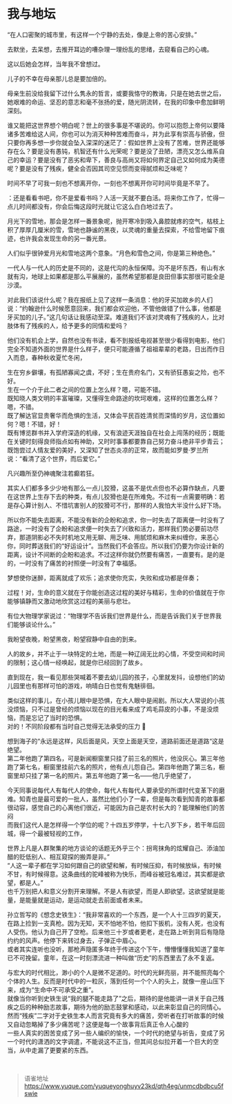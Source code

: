 # 我与地坛
“在人口密聚的城市里，有这样一个宁静的去处，像是上帝的苦心安排。”

去默坐，去呆想，去推开耳边的嘈杂理一理纷乱的思绪，去窥看自己的心魂。

这以后她会怎样，当年我不曾想过。

儿子的不幸在母亲那儿总是要加倍的。

母亲生前没给我留下过什么隽永的哲言，或要我恪守的教诲，只是在她去世之后，她艰难的命运、坚忍的意志和毫不张扬的爱，随光阴流转，在我的印象中愈加鲜明深刻。

谁又能把这世界想个明白呢？世上的很多事是不堪说的。你可以抱怨上帝何以要降诸多苦难给这人间，你也可以为消灭种种苦难而奋斗，并为此享有崇高与骄傲，但只要你再多想一步你就会坠入深深的迷茫了：假如世界上没有了苦难，世界还能够存在么？要是没有愚钝，机智还有什么光荣呢？要是没了丑陋，漂亮又怎么维系自己的幸运？要是没有了恶劣和卑下，善良与高尚又将如何界定自己又如何成为美德呢？要是没有了残疾，健全会否因其司空见惯而变得腻烦和乏味呢？

时间不早了可我一刻也不想离开你，一刻也不想离开你可时间毕竟是不早了。

：还是看看书吧，你不是爱看书吗？人活一天就不要白活。将来你工作了，忙得一点儿时间都没有，你会后悔这段时光就让它这么白白地过去了。

月光下的雪地，那会是怎样一番景象呢，抛开寒冷到吸入鼻腔就疼的空气，枯枝上积了厚厚几厘米的雪，雪地也静谧的黑夜，以灵魂的重量去探索，不给雪地留下痕迹，也许我会发现生命的另一番光景。

人们似乎很钟爱月光和雪地这两个意象。“月色和雪色之间，你是第三种绝色。”

一代人与一代人的历史是不同的，这是代沟的永恒保障。沟不是坏东西，有山有水就有沟，地球上如果都是那么平展展的，虽然希望那都是良田但事实那很可能全是沙漠。

对此我们该说什么呢？我在报纸上见了这样一条消息：他的牙买加故乡的人们说：“约翰逊什么时候愿意回来，我们都会欢迎他，不管他做错了什么事，他都是牙买加的儿子。”这几句话让我感动至深。难道我们不该对灵魂有了残疾的人，比对肢体有了残疾的人，给予更多的同情和爱吗？

他们没有机会上学，自然也没有书读，看不到报纸电视甚至很少看得到电影，他们完全不知道外面的世界是什么样子，便只可能遵循了祖祖辈辈的老路，日出而作日入而息，春种秋收夏忙冬闲，

生在穷乡僻壤，有孤陋寡闻之虞，不好；生在贵府名门，又有骄狂愚妄之险，也不好。  
生在一个介于此二者之间的位置上怎么样？嗯，可能不错。  
既知晓人类文明的丰富璀璨，又懂得生命路途的坎坷艰难，这样的位置怎么样？嗯，不错。  
既了解达官显贵奢华而危惧的生活，又体会平民百姓清贫而深情的岁月，这位置如何？嗯！不错，好！  
既有博览群书并入学府深造的机缘，又有浪迹天涯独自在社会上闯荡的经历；既能在关键时刻得良师指点如有神助，又时时事事都要靠自己努力奋斗绝非平步青云；既饱尝过人情友爱的美好，又深知了世态炎凉的正常，故而能如罗曼·罗兰所说：“看清了这个世界，而后爱它。”

凡兴趣所至仍神魂聚注若癫若狂。

其实人们都多多少少地有那么一点儿狡猾，这虽不是优点但也不必算作缺点，凡要在这世界上生存下去的种类，有点儿狡猾也是在所难免。不过有一点需要明确：若是存心算计别人、不惜坑害别人的狡猾可不行，那样的人我怕大半没什么好下场。

所以你不能失去距离，不能没有新的企盼和追求，你一时失去了距离便一时没有了路途，一时没有了企盼和追求便一时失去了兴致和活力，那样我们势必要前功尽弃，那道阴影必不失时机地又用无聊、用乏味、用腻烦和麻木来纠缠你，来恶心你，同时葬送我们的“好运设计”。当然我们不会答应。所以我们仍要为你设计新的距离，设计不间断的企盼和追求。不过这样你就仍然要有痛苦，一直要有。是的是的，一时没有了痛苦的衬照便一时没有了幸福感。

梦想使你迷醉，距离就成了欢乐；追求使你充实，失败和成功都是伴奏；

过程！对，生命的意义就在于你能创造这过程的美好与精彩，生命的价值就在于你能够镇静而又激动地欣赏这过程的美丽与悲壮。

有位大物理学家说过：“物理学不告诉我们世界是什么，而是告诉我们关于世界我们能够谈论什么。”

我盼望夜晚，盼望黑夜，盼望寂静中自由的到来。

人的故乡，并不止于一块特定的土地，而是一种辽阔无比的心情，不受空间和时间的限制；这心情一经唤起，就是你已经回到了故乡。

直到现在，我一看见那些哭喊着不要去幼儿园的孩子，心里就发抖，设想他们的幼儿园里也有那样可怕的游戏，响晴白日也觉有鬼魅徘徊。

类似这样的事儿，在小孩儿眼中是恐惧，在大人眼中是闹剧。所以大人常说的小孩没烦恼，只不过是曾经的烦恼以现在的目光看来成了鸡毛蒜皮的小事，不是没烦恼，而是忘记了当时的恐惧。  
对的！不同阶段都有当时自己觉得无法承受的压力 🤣

想到海子的“永远是这样，风后面是风，天空上面是天空，道路前面还是道路“这是绝望。  
第二年他跑了第四名，可是新闻橱窗里只挂了前三名的照片，他没灰心。第三年他跑了第七名，橱窗里挂前六名的照片，他有点儿怨自己。第四年他跑了第三名，橱窗里却只挂了第一名的照片。第五年他跑了第一名——他几乎绝望了，

今天同事说每代人有每代人的使命，每代人有每代人要承受的所谓时代变革下的磨难。知青也是最可爱的一批人，虽然比他们小了一辈，但是每次看到知青的故事都很动容，感觉自己的心离他们很近，可能因为自己是农村长大的？能理解他们的苦闷  
而我们这代人是怎样得一个学位的呢？十四五岁停学，十七八岁下乡，若干年后回城，得一个最被轻视的工作，

世界上凡是人群聚集的地方谈论的话题无外乎三个：拐弯抹角的炫耀自己、添油加醋的贬低别人、相互窥探的搬弄是非。”  
“人这一辈子都在学习如何跟自己的欲望和解，有时候压抑，有时候放纵，有时候不甘，有时候得意。这条曲线的驼峰被称为快乐，而峰谷被冠名难过，其实都是欲望，都是人。”  
也千万别把人和意义分割开来理解。不是人有欲望，而是人即欲望。这欲望就是能量，是能量就是运动，是运动就走去前面或者未来。

孙立哲写的《想念史铁生》：“我非常喜欢的一个东西，是一个人十三四岁的夏天，在路上捡到一支真枪。因为无知，天不怕地不怕，他扣下扳机，没有人死，也没有人受伤。他认为自己开了空枪。后来他三十岁或者更老，走在路上听到背后有隐隐约约的风声。他停下来转过身去，子弹正中眉心。  
或者其实连听也没听，那枪声隐匿多年终于传进这个下午，懵懵懂懂我知道了童年已不可挽留。童年，在这一时刻漂流进一种叫做“历史”的东西里去了永不复返。

与宏大的时代相比，渺小的个人是微不足道的。时代的光鲜亮丽，并不能照亮每个个体的人生。反而是时代中的一粒灰，落到任何一个个人的头上，就像一座山压下来，成为“生命中不可承受之重”。  
就像当你听到史铁生说“我的腿不能走路了”之后，期待的是他能讲一讲关于自己残疾之后的种种励志故事，期待为他的励志鼓掌和感动，以此来彰显自己的同情心。然而“残疾”二字对于史铁生本人而言究竟有多大的痛苦，旁听者在打听故事的时候又自动忽略掉了多少痛苦呢？这便是每一个故事背后真正令人心酸的  
一些人真实的困苦变成了另一些人编织的愉快，一个时代的绝望与祈告，变成了另一个时代的潇洒的文字调遣，不能说这不正当，但其间总似拉开着一个巨大的空当，从中走漏了更要紧的东西。

<br>
  
> 语雀地址 https://www.yuque.com/yuqueyonghuyv23kd/qth4eg/unmcdbdbcu5fswie